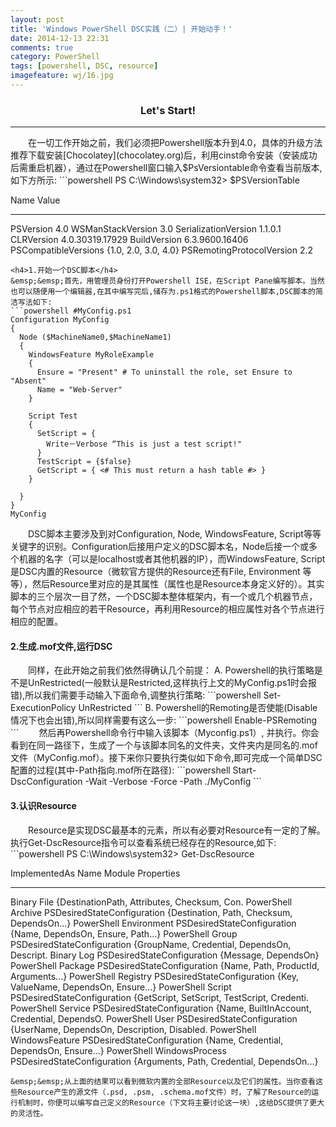 ```yaml
---
layout: post
title: 'Windows PowerShell DSC实践（二）| 开始动手！'
date: 2014-12-13 22:31
comments: true
category: PowerShell
tags: [powershell, DSC, resource]
imagefeature: wj/16.jpg
---
```

<center><h3>Let's Start!</h3></center><hr/>
&emsp;&emsp;在一切工作开始之前，我们必须把Powershell版本升到4.0，具体的升级方法推荐下载安装[Chocolatey](chocolatey.org)后，利用cinst命令安装（安装成功后需重启机器），通过在Powershell窗口输入$PsVersiontable命令查看当前版本,如下方所示:
```powershell
PS C:\Windows\system32> $PSVersionTable

Name                           Value
----                           -----
PSVersion                      4.0
WSManStackVersion              3.0
SerializationVersion           1.1.0.1
CLRVersion                     4.0.30319.17929
BuildVersion                   6.3.9600.16406
PSCompatibleVersions           {1.0, 2.0, 3.0, 4.0}
PSRemotingProtocolVersion      2.2
```
<h4>1.开始一个DSC脚本</h4>
&emsp;&emsp;首先，用管理员身份打开Powershell ISE，在Script Pane编写脚本。当然也可以随便用一个编辑器,在其中编写完后,储存为.ps1格式的Powershell脚本,DSC脚本的简洁写法如下:
```powershell #MyConfig.ps1
Configuration MyConfig
{
  Node ($MachineName0,$MachineName1)
  {
    WindowsFeature MyRoleExample
    {
      Ensure = "Present" # To uninstall the role, set Ensure to "Absent"
      Name = "Web-Server"  
    }

    Script Test
    {
      SetScript = {
        Write－Verbose “This is just a test script!"
      }
      TestScript = {$false}
      GetScript = { <# This must return a hash table #> }
    }

  }
}
MyConfig
```
&emsp;&emsp;DSC脚本主要涉及到对Configuration, Node, WindowsFeature, Script等等关键字的识别。Configuration后接用户定义的DSC脚本名，Node后接一个或多个机器的名字（可以是localhost或者其他机器的IP），而WindowsFeature, Script是DSC内置的Resource（微软官方提供的Resource还有File, Environment 等等），然后Resource里对应的是其属性（属性也是Resource本身定义好的）。其实脚本的三个层次一目了然，一个DSC脚本整体框架内，有一个或几个机器节点，每个节点对应相应的若干Resource，再利用Resource的相应属性对各个节点进行相应的配置。
<h4>2.生成.mof文件,运行DSC</h4>
&emsp;&emsp;同样，在此开始之前我们依然得确认几个前提：
A. Powershell的执行策略是不是UnRestricted(一般默认是Restricted,这样执行上文的MyConfig.ps1时会报错),所以我们需要手动输入下面命令,调整执行策略:
```powershell
Set-ExecutionPolicy UnRestricted
```
B.  Powershell的Remoting是否使能(Disable情况下也会出错),所以同样需要有这么一步:
```powershell
Enable-PSRemoting
```
&emsp;&emsp;然后再Powershell命令行中输入该脚本（Myconfig.ps1）, 并执行。你会看到在同一路径下，生成了一个与该脚本同名的文件夹，文件夹内是同名的.mof文件（MyConfig.mof）。接下来你只要执行类似如下命令,即可完成一个简单DSC配置的过程(其中-Path指向.mof所在路径):
```powershell
Start-DscConfiguration -Wait -Verbose -Force -Path ./MyConfig
```
<h4>3.认识Resource</h4>
&emsp;&emsp;Resource是实现DSC最基本的元素，所以有必要对Resource有一定的了解。执行Get-DscResource指令可以查看系统已经存在的Resource,如下:
```powershell
PS C:\Windows\system32> Get-DscResource

ImplementedAs   Name                      Module                         Properties
-------------   ----                      ------                         ----------
Binary          File                                                     {DestinationPath, Attributes, Checksum, Con.
PowerShell      Archive                   PSDesiredStateConfiguration    {Destination, Path, Checksum, DependsOn...}
PowerShell      Environment               PSDesiredStateConfiguration    {Name, DependsOn, Ensure, Path...}
PowerShell      Group                     PSDesiredStateConfiguration    {GroupName, Credential, DependsOn, Descript.
Binary          Log                       PSDesiredStateConfiguration    {Message, DependsOn}
PowerShell      Package                   PSDesiredStateConfiguration    {Name, Path, ProductId, Arguments...}
PowerShell      Registry                  PSDesiredStateConfiguration    {Key, ValueName, DependsOn, Ensure...}
PowerShell      Script                    PSDesiredStateConfiguration    {GetScript, SetScript, TestScript, Credenti.
PowerShell      Service                   PSDesiredStateConfiguration    {Name, BuiltInAccount, Credential, DependsO.
PowerShell      User                      PSDesiredStateConfiguration    {UserName, DependsOn, Description, Disabled.
PowerShell      WindowsFeature            PSDesiredStateConfiguration    {Name, Credential, DependsOn, Ensure...}
PowerShell      WindowsProcess            PSDesiredStateConfiguration    {Arguments, Path, Credential, DependsOn...}
```
&emsp;&emsp;从上面的结果可以看到微软内置的全部Resource以及它们的属性。当你查看这些Resource产生的源文件（.psd, .psm, .schema.mof文件）时，了解了Resource的运行机制时，你便可以编写自己定义的Resource（下文将主要讨论这一块）,这给DSC提供了更大的灵活性。
